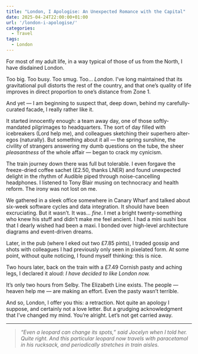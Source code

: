 ```yaml
---
title: "London, I Apologise: An Unexpected Romance with the Capital"
date: 2025-04-24T22:00:00+01:00
url: '/london-i-apologise/'
categories:
  - Travel
tags: 
  - London
---
```


For most of my adult life, in a way typical of those of us from the North, I have disdained London.

Too big. Too busy. Too smug. Too... *London*. I’ve long maintained that its gravitational pull distorts the rest of the country, and that one’s quality of life improves in direct proportion to one’s distance from Zone 1.

And yet — I am beginning to suspect that, deep down, behind my carefully-curated facade, I really rather like it.

It started innocently enough: a team away day, one of those softly-mandated pilgrimages to headquarters. The sort of day filled with icebreakers (Lord help me),  and colleagues sketching their superhero alter-egos (naturally). But something about it all — the spring sunshine, the civility of strangers answering my dumb questions on the tube, the sheer *pleasantness* of the whole affair — began to crack my cynicism.

The train journey down there was full but tolerable. I even forgave the freeze-dried coffee sachet (£2.50, thanks LNER) and found unexpected delight in the rhythm of Audible piped through noise-cancelling headphones. I listened to Tony Blair musing on technocracy and health reform. The irony was not lost on me.

We gathered in a sleek office somewhere in Canary Wharf and talked about six-week software cycles and data integration. It should have been excruciating. But it wasn’t. It was... *fine*. I met a bright twenty-something who knew his stuff and didn’t make me feel ancient. I had a mini sushi box that I dearly wished had been a maxi. I bonded over high-level architecture diagrams and event-driven dreams.

Later, in the pub (where I eked out two £7.85 pints), I traded gossip and shots with colleagues I had previously only seen in pixelated form. At some point, without quite noticing, I found myself thinking: this is nice.

Two hours later, back on the train with a £7.49 Cornish pasty and aching legs, I declared it aloud: *I have decided to like London now.*

It’s only two hours from Selby. The Elizabeth Line exists. The people — heaven help me — are making an effort. Even the pasty wasn’t terrible.

And so, London, I offer you this: a retraction. Not quite an apology I suppose, and certainly not a love letter. But a grudging acknowledgment that I’ve changed my mind. You’re alright. Let’s not get carried away.

---

> _“Even a leopard can change its spots,” said Jocelyn when I told her. Quite right. And this particular leopard now travels with paracetamol in his rucksack, and periodically stretches in train aisles._